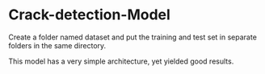 # Crack-detection-Model

Create a folder named dataset and put the training and test set in separate folders in the same directory.

This model has a very simple architecture, yet yielded good results. 

